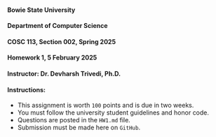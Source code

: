 #### Bowie State University
#### Department of Computer Science
#### COSC 113, Section 002, Spring 2025
#### Homework 1, 5 February 2025
#### Instructor: Dr. Devharsh Trivedi, Ph.D.


#### Instructions:
- This assignment is worth ```100``` points and is due in two weeks.
- You must follow the university student guidelines and honor code.
- Questions are posted in the ```HW1.md``` file.
- Submission must be made here on ```GitHub```.
